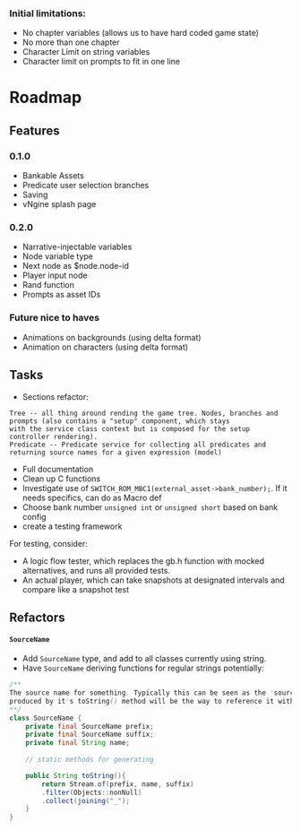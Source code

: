 ### Initial limitations:
- No chapter variables (allows us to have hard coded game state)
- No more than one chapter
- Character Limit on string variables
- Character limit on prompts to fit in one line


# Roadmap

## Features
### 0.1.0
- Bankable Assets
- Predicate user selection branches
- Saving
- vNgine splash page
### 0.2.0
- Narrative-injectable variables
- Node variable type
- Next node as $node.node-id
- Player input node
- Rand function
- Prompts as asset IDs


### Future nice to haves
- Animations on backgrounds (using delta format)
- Animation on characters (using delta format)

## Tasks
- Sections refactor:
```
Tree -- all thing around rending the game tree. Nodes, branches and prompts (also contains a "setup" component, which stays
with the service class context but is composed for the setup controller rendering).
Predicate -- Predicate service for collecting all predicates and returning source names for a given expression (model)

```
- Full documentation 
- Clean up C functions
- Investigate use of `SWITCH_ROM_MBC1(external_asset->bank_number);`. If it needs specifics, can do as Macro def
- Choose bank number `unsigned int` or `unsigned short` based on bank config
- create a testing framework

For testing, consider:
- A logic flow tester, which replaces the gb.h function with mocked alternatives, and runs all provided tests.
- An actual player, which can take snapshots at designated intervals and compare like a snapshot test
## Refactors
#### `SourceName`
- Add `SourceName` type, and add to all classes currently using string.
- Have `SourceName` deriving functions for regular strings
potentially:
```java
/**
The source name for something. Typically this can be seen as the 'source of truth' name, and whatever is 
produced by it's toString() method will be the way to reference it within C code.
**/
class SourceName {
    private final SourceName prefix;
    private final SourceName suffix;
    private final String name;
    
    // static methods for generating

    public String toString(){
        return Stream.of(prefix, name, suffix)
        .filter(Objects::nonNull)
        .collect(joining("_");
    }
}
```

